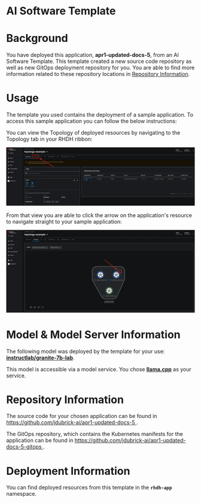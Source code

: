 # AI Software Template

# Background

You have deployed this application, **apr1-updated-docs-5**, from an AI Software Template. This template created a new source code repository as well as new GitOps deployment repository for you. You are able to find more information related to these repository locations in [Repository Information](#repository-information).

# Usage
The template you used contains the deployment of a sample application. To access this sample application you can follow the below instructions:

You can view the Topology of deployed resources by navigating to the Topology tab in your RHDH ribbon:

![Topology Ribbon](./images/topology-ribbon.png)

From that view you are able to click the arrow on the application's resource to navigate straight to your sample application:

![Topology View Application Link](./images/topology-app-link.png)

# Model & Model Server Information
The following model was deployed by the template for your use: **[instructlab/granite-7b-lab](https://huggingface.co/instructlab/granite-7b-lab)**.

This model is accessible via a model service. You chose **[llama.cpp]( https://github.com/containers/ai-lab-recipes/tree/main/model_servers/llamacpp_python)** as your service.


# Repository Information
The source code for your chosen application can be found in [https://github.com/jdubrick-ai/apr1-updated-docs-5 ](https://github.com/jdubrick-ai/apr1-updated-docs-5).

The GitOps repository, which contains the Kubernetes manifests for the application can be found in 
[https://github.com/jdubrick-ai/apr1-updated-docs-5-gitops ](https://github.com/jdubrick-ai/apr1-updated-docs-5-gitops). 

# Deployment Information

You can find deployed resources from this template in the **`rhdh-app`** namespace.

